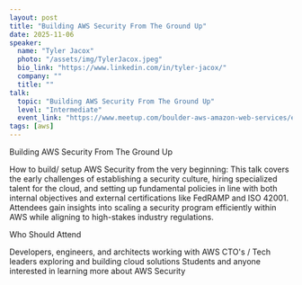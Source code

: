 ```yaml
---
layout: post
title: "Building AWS Security From The Ground Up"
date: 2025-11-06
speaker:
  name: "Tyler Jacox"
  photo: "/assets/img/TylerJacox.jpeg"
  bio_link: "https://www.linkedin.com/in/tyler-jacox/"
  company: ""
  title: ""
talk:
  topic: "Building AWS Security From The Ground Up"
  level: "Intermediate"
  event_link: "https://www.meetup.com/boulder-aws-amazon-web-services/events/311623458/"
tags: [aws]
---
```


Building AWS Security From The Ground Up


How to build/ setup AWS Security from the very beginning:
This talk covers the early challenges of establishing a security culture, hiring specialized talent for the cloud, and setting up fundamental policies in line with both internal objectives and external certifications like FedRAMP and ISO 42001. Attendees gain insights into scaling a security program efficiently within AWS while aligning to high-stakes industry regulations.

Who Should Attend

Developers, engineers, and architects working with AWS
CTO's / Tech leaders exploring and building cloud solutions
Students and anyone interested in learning more about AWS Security
